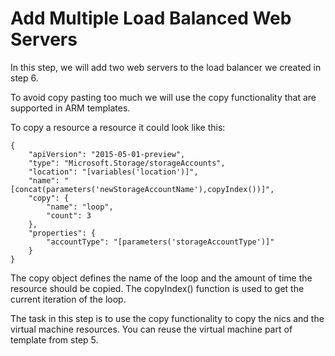 # Add Multiple Load Balanced Web Servers
In this step, we will add two web servers to the load balancer we created in step 6. 

To avoid copy pasting too much we will use the copy functionality that are supported in ARM templates. 

To copy a resource a resource it could look like this:
```
{
	"apiVersion": "2015-05-01-preview",
	"type": "Microsoft.Storage/storageAccounts",
	"location": "[variables('location')]",
    "name": "[concat(parameters('newStorageAccountName'),copyIndex())]",
    "copy": {
    	"name": "loop",
		"count": 3
	},
    "properties": {
		"accountType": "[parameters('storageAccountType')]"
	}
}
``` 
The copy object defines the name of the loop and the amount of time the resource should be copied. The copyIndex() function is used to get the current iteration of the loop.

The task in this step is to use the copy functionality to copy the nics and the virtual machine resources. You can reuse the virtual machine part of template from step 5. 

